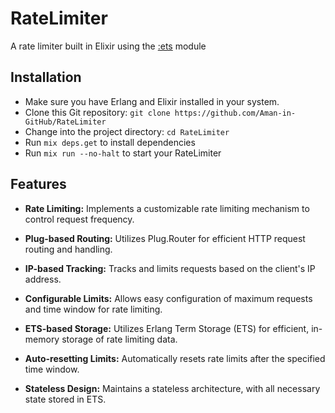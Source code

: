 # RateLimiter

A rate limiter built in Elixir using the [:ets](https://www.erlang.org/doc/apps/stdlib/ets.html) module

## Installation

- Make sure you have Erlang and Elixir installed in your system.
- Clone this Git repository: `git clone https://github.com/Aman-in-GitHub/RateLimiter`
- Change into the project directory: `cd RateLimiter`
- Run `mix deps.get` to install dependencies
- Run `mix run --no-halt` to start your RateLimiter

## Features

- **Rate Limiting:** Implements a customizable rate limiting mechanism to control request frequency.

- **Plug-based Routing:** Utilizes Plug.Router for efficient HTTP request routing and handling.

- **IP-based Tracking:** Tracks and limits requests based on the client's IP address.

- **Configurable Limits:** Allows easy configuration of maximum requests and time window for rate limiting.

- **ETS-based Storage:** Utilizes Erlang Term Storage (ETS) for efficient, in-memory storage of rate limiting data.

- **Auto-resetting Limits:** Automatically resets rate limits after the specified time window.

- **Stateless Design:** Maintains a stateless architecture, with all necessary state stored in ETS.
